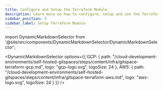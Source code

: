 ```yaml
---
title: Configure and Setup the Terraform Module
description: Learn more on how to configure, setup and use the Terraform Module. 
sidebar_position: 3
sidebar_label: Setup Terraform Module
---
```


import DynamicMarkdownSelector from '@site/src/components/DynamicMarkdownSelector/DynamicMarkdownSelector';

<DynamicMarkdownSelector
  options={{
    GCP: {
      path: "/cloud-development-environments/self-hosted-gitspaces/steps/content/infra/gitspace-terraform-gcp.md",
      logo: "gcp-logo.svg",
      logoSize: 24
    },
    AWS: {
      path: "/cloud-development-environments/self-hosted-gitspaces/steps/content/infra/gitspace-terraform-aws.md",
      logo: "aws-logo.svg",
      logoSize: 24
    }
  }}
/>